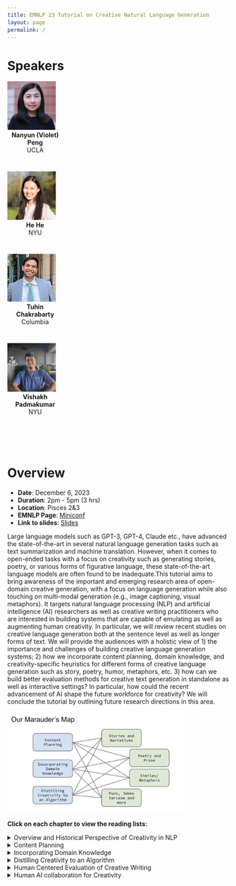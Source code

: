 ```yaml
---
title: EMNLP 23 Tutorial on Creative Natural Language Generation
layout: page
permalink: /
---
```


# Speakers

<div style="width:100%">
<div class="col-md-4" style="width:25%">
    <div class="profile height150">
        <div><a href="https://vnpeng.net/"><img class="avatar-img" width=110 src="images/violet-profile.png"></a></div>
        <div style="margin-bottom:40px"><center><b>Nanyun (Violet) Peng</b><br>UCLA</center></div>
    </div>
</div>
<div class="col-md-4" style="width:25%">
    <div class="profile height150">
        <div><a href="https://hhexiy.github.io"><img class="avatar-img" width=110 src="images/hehe-profile.png"> </a></div>
        <div style="margin-bottom:40px"><center><b>He He</b><br>NYU</center></div>
    </div>
</div>
<div class="col-md-4" style="width:25%">
    <div class="profile height150">
        <div><a href="https://tuhinjubcse.github.io/"><img class="avatar-img" width=110 src="images/tuhin-profile.png"></a></div>
        <div style="margin-bottom:40px"><center><b>Tuhin Chakrabarty</b><br>Columbia</center></div>
    </div>
</div>
<div class="col-md-4" style="width:25%">
    <div class="profile height150">
        <div><a href="http://vishakhpk.github.io"><img class="avatar-img" width=110 src="images/vishakh-profile.jpeg"></a></div>
        <div style="margin-bottom:40px"><center><b>Vishakh Padmakumar</b><br>NYU</center></div>
    </div>
</div>
</div>
<br/><br/>

# Overview

- **Date**: December 6, 2023
- **Duration**: 2pm - 5pm (3 hrs)
- **Location**: Pisces 2&3
- **EMNLP Page**: [Miniconf](https://virtual2023.emnlp.org/tutorial_t6.html)
- **Link to slides**: [Slides](https://emnlp2023-creative-nlg.github.io/Creative_Text_Generation_Tutorial.pdf)

Large language models such as GPT-3, GPT-4, Claude etc., have advanced the state-of-the-art in several natural language generation tasks such as text summarization and machine translation. However, when it comes to open-ended tasks with a focus on creativity such as generating stories, poetry, or various forms of figurative language, these state-of-the-art language models are often found to be inadequate.This tutorial aims to bring awareness of the important and emerging research area of open-domain creative generation, with a focus on language generation while also touching on multi-modal generation (e.g., image captioning, visual metaphors). It targets natural language processing (NLP) and artificial intelligence (AI) researchers as well as creative writing practitioners who are interested in building systems that are capable of emulating as well as augmenting human creativity. In particular, we will review recent studies on creative language generation both at the sentence level as well as longer forms of text. We will provide the audiences with a holistic view of 1) the importance and challenges of building creative language generation systems; 2) how we incorporate content planning, domain knowledge, and creativity-specific heuristics for different forms of creative language generation such as story, poetry, humor, metaphors, etc. 3) how can we build better evaluation methods for creative text generation in standalone as well as interactive settings? In particular, how could the recent advancement of AI shape the future workforce for creativity? We will conclude the tutorial by outlining future research directions in this area.

<div><img class="avatar-img" width=400 src="images/map.png"></div>

**Click on each chapter to view the reading lists:** 
<details>
<summary>Overview and Historical Perspective of Creativity in NLP</summary>
<b>TALESPIN</b>
    <br>
    <a target="_blank" href="https://www.ijcai.org/Proceedings/77-1/Papers/013.pdf">TALE-SPIN, AN INTERACTIVE PROGRAM THAT WRITES STORIES </a>Meehan et al (1977)
    <br>
    <a target="_blank" href="https://www.ijcai.org/Proceedings/81-1/Papers/004.pdf">STORY GENERATION AFTER TALE-SPIN </a>Dehn et al (1981)
    <br>
<b>POETICS</b>
    <br>
    <a target="_blank" href="https://www.sciencedirect.com/science/article/abs/pii/0304422X84900019">Creating characters in a story-telling universe </a>Lebowitz et al (1984)<br>
    <a target="_blank" href="https://era.ed.ac.uk/bitstream/handle/1842/3461/0016.pdf?sequence=1&isAllowed=y">A Flexible Integrated Architecture For Generating Poetic Texts </a>Manurung et al (2000)<br>
<b>PRAGMATICS</b>
    <br>
    <a target="_blank" href="https://www.sciencedirect.com/science/article/abs/pii/0378216687901093">Generating natural language under pragmatic constraints 
    </a>Hovy et al (1987)<br>
    <a target="_blank" href="https://aclanthology.org/P05-3029.pdf">HAHAcronym: A Computational Humor System </a>Stock et al (2005)<br>
</details>
<details>
<summary>Content Planning</summary>
<br>
<b>PLAN AND WRITE</b>
<br>
    <a target="_blank" href="https://vnpeng.net/bibliography/yao2019plan/">Plan-And-Write: Towards Better Automatic Storytelling
    </a>Yao et al (2019)
    <br>
    <a target="_blank" href="https://aclanthology.org/P19-1254/">Strategies for Structuring Story Generation </a>Fan et al (2019)
    <br>
    <a target="_blank" href="https://ojs.aaai.org/index.php/AAAI/article/view/11430">Event Representations for Automated Story Generation with Deep Neural Nets 
    </a>Martin et al (2018)<br>
<b>IMPROVE PLAN AND THEN WRITE</b>
    <br>
    <a target="_blank" href="https://aclanthology.org/2020.emnlp-main.351.pdf">Content Planning for Neural Story Generation with Aristotelian Rescoring</a>Goldfarb-Tarrant et al (2020)<br>
<b>PLAN AND WRITE BY PROMPTING LLMS</b>
    <br>
    <a target="_blank" href="https://aclanthology.org/2022.naacl-main.262/">Zero-shot Sonnet Generation with Discourse-level Planning and Aesthetics Features
 </a>Tian et al (2022)<br>
    <a target="_blank" href="https://aclanthology.org/2022.emnlp-main.296/">Re3: Generating Longer Stories With Recursive Reprompting and Revision </a>Yang et al (2022)<br>
    <a target="_blank" href="https://aclanthology.org/2023.acl-long.190/">DOC: Improving Long Story Coherence With Detailed Outline Control </a>Yang et al (2023)
    <br>
</details>
<details>
<summary>Incorporating Domain Knowledge</summary>
<br>
<b>DOMAIN KNOWLEDGE FROM WEB</b>
<br>
    <a target="_blank" href="https://cdn.aaai.org/AAAI/2007/AAAI07-233.pdf">Comprehending and Generating Apt Metaphors: A Web-driven, Case-based Approach to Figurative Language 
    </a>Veale et al (2007)
    <br>
<b>DOMAIN KNOWLEDGE FROM EXTERNAL KNOWLEDGE MODELS</b>
    <br>
    <a target="_blank" href="https://aclanthology.org/2020.emnlp-main.524.pdf">Generating similes effortlessly like a Pro : A Style Transfer Approach for Simile Generation </a>Chakrabarty et al (2020)<br>
    <a target="_blank" href="https://aclanthology.org/2021.naacl-main.336.pdf">MERMAID: Metaphor Generation with Symbolism and Discriminative Decoding
     </a>Chakrabarty et al (2021)
    <br>
<b>DOMAIN KNOWLEDGE FROM PROMPTING LLMS</b>
    <br>
    <a target="_blank" href="https://aclanthology.org/2023.findings-acl.465.pdf">I Spy a Metaphor: Large Language Models and Diffusion Models Co-Create Visual Metaphors </a>Chakrabarty et al (2023)<br>
</details>
<details>
<summary>Distilling Creativity to an Algorithm</summary>
<br>
<b>FORMULATE PRIOR, DEVISE ALGORITHM</b>
<br>
    <a target="_blank" href="https://aclanthology.org/N19-1172/">Pun Generation with Surprise </a>He et al (2019)
    <br>
<b>FORMULATE PRIOR, LEARN STRUCTURE, DEVISE ALGORITHM</b>
    <br>
    <a target="_blank" href="https://aclanthology.org/2022.findings-emnlp.237/">A Unified Framework for Pun Generation with Humor Principles </a>Tian et al (2022)<br>
</details>
<details>
<summary>Human Centered Evaluation of Creative Writing</summary>
<br>
    <a target="_blank" href="https://arxiv.org/pdf/2309.14556.pdf">Art or Artifice? Large Language Models and the False Promise of Creativity </a>Chakrabarty et al (2023)
    <br>
</details>
<details>
<summary>Human AI collaboration for Creativity</summary>
<br>
    <a target="_blank" href="https://dl.acm.org/doi/10.1145/3172944.3172983">Creative writing with a machine in the loop: Case studies on slogans and stories </a>Clark et al (2018)
    <br>
    <a target="_blank" href="https://aclanthology.org/2020.emnlp-main.525/">STORIUM: A Dataset and Evaluation Platform for Machine-in-the-Loop Story Generation </a>Akoury et al (2019)
    <br>
    <a target="_blank" href="https://aclanthology.org/2022.naacl-main.42/">Machine-in-the-Loop Rewriting for Creative Image Captioning </a>Padmakumar et al (2022)
    <br>
    <a target="_blank" href="https://arxiv.org/pdf/2210.13669.pdf">Help me write a poem: Instruction Tuning as a Vehicle for Collaborative Poetry Writing </a> Chakrabarty al (2022)<br>
    <a target="_blank" href="https://arxiv.org/pdf/2309.12570.pdf">Creativity Support in the Age of Large Language Models: An Empirical Study Involving Emerging Writers </a>Chakrabarty et al (2023)
    <br>
</details>



